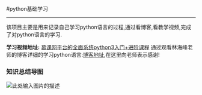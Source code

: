#python基础学习

------

该项目主要是用来记录自己学习python语言的过程,通过看博客,看教学视频,完成了对python语言的学习.

**学习视频地址:** [慕课网平台的全面系统python3入门+进阶课程][1]
通过观看林海峰老师的博客详细的学习python语言:[博客地址][2],在这里向老师表示感谢!

### 知识总结导图 ###

![此处输入图片的描述][3]


  [1]: https://coding.imooc.com/class/136.html
  [2]: https://www.cnblogs.com/linhaifeng/p/7278389.html
  [3]: https://img-blog.csdnimg.cn/20190619120302843.jpg?x-oss-process=image/watermark,type_ZmFuZ3poZW5naGVpdGk,shadow_10,text_aHR0cHM6Ly9ibG9nLmNzZG4ubmV0L3dlaXhpbl80MjQ3NTE5NQ==,size_16,color_FFFFFF,t_70
